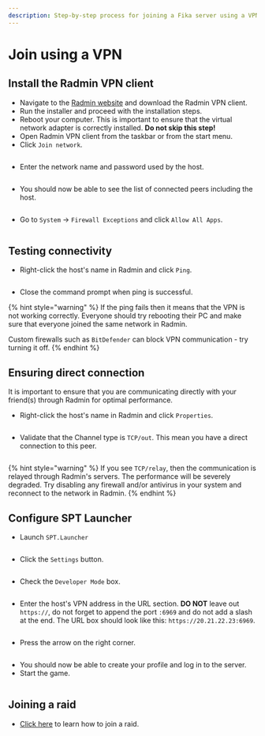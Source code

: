 ```yaml
---
description: Step-by-step process for joining a Fika server using a VPN client.
---
```


# Join using a VPN

## Install the Radmin VPN client

* Navigate to the [Radmin website](https://www.radmin-vpn.com/) and download the Radmin VPN client.
* Run the installer and proceed with the installation steps.
* Reboot your computer. This is important to ensure that the virtual network adapter is correctly installed. **Do not skip this step!**
* Open Radmin VPN client from the taskbar or from the start menu.
* Click `Join network`.

<figure><img src="../.gitbook/assets/image (7).png" alt=""><figcaption></figcaption></figure>

* Enter the network name and password used by the host.

<figure><img src="../.gitbook/assets/image (8).png" alt=""><figcaption></figcaption></figure>

* You should now be able to see the list of connected peers including the host.

<figure><img src="../.gitbook/assets/image (9).png" alt=""><figcaption></figcaption></figure>

* Go to `System` -> `Firewall Exceptions` and click  `Allow All Apps`.

<figure><img src="../.gitbook/assets/image (10).png" alt=""><figcaption></figcaption></figure>

## Testing connectivity

* Right-click the host's name in Radmin and click `Ping`.

<figure><img src="../.gitbook/assets/image (14).png" alt=""><figcaption></figcaption></figure>

* Close the command prompt when ping is successful.

{% hint style="warning" %}
If the ping fails then it means that the VPN is not working correctly. Everyone should try rebooting their PC and make sure that everyone joined the same network in Radmin.

Custom firewalls such as `BitDefender` can block VPN communication - try turning it off.
{% endhint %}

## Ensuring direct connection

It is important to ensure that you are communicating directly with your friend(s) through Radmin for optimal performance.

* Right-click the host's name in Radmin and click `Properties`.

<figure><img src="../.gitbook/assets/https___files.gitbook.com_v0_b_gitbook-x-prod.appspot.com_o_spaces_2FKIBpsnthxy8OSpsWzsDI_2Fuploads_2FzCgqmu3LxK8ZdsRiLKjm_2Fimage.avif" alt=""><figcaption></figcaption></figure>

* Validate that the Channel type is `TCP/out`. This mean you have a direct connection to this peer.

<figure><img src="../.gitbook/assets/https___files.gitbook.com_v0_b_gitbook-x-prod.appspot.com_o_spaces_2FKIBpsnthxy8OSpsWzsDI_2Fuploads_2FcYerBNYv2Eeg8Sz1TYL4_2Fimage.png" alt=""><figcaption></figcaption></figure>

{% hint style="warning" %}
If you see `TCP/relay`, then the communication is relayed through Radmin's servers. The performance will be severely degraded. Try disabling any firewall and/or antivirus in your system and reconnect to the network in Radmin.
{% endhint %}

## Configure SPT Launcher

* Launch `SPT.Launcher`

<figure><img src="../.gitbook/assets/https___files.gitbook.com_v0_b_gitbook-x-prod.appspot.com_o_spaces_2FKIBpsnthxy8OSpsWzsDI_2Fuploads_2F89xf4fwAOWUZlYNbpj1u_2Fimage.png" alt=""><figcaption></figcaption></figure>

* Click the `Settings` button.

<figure><img src="../.gitbook/assets/image (29).png" alt=""><figcaption></figcaption></figure>

* Check the `Developer Mode` box.

<figure><img src="../.gitbook/assets/image (2) (1) (1) (1) (1).png" alt=""><figcaption></figcaption></figure>

* Enter the host's VPN address in the URL section. **DO NOT** leave out `https://`, do not forget to append the port `:6969` and do not add a slash at the end. The URL box should look like this: `https://20.21.22.23:6969`.

<figure><img src="../.gitbook/assets/image (5) (1) (1) (1).png" alt=""><figcaption></figcaption></figure>

* Press the arrow on the right corner.

<figure><img src="../.gitbook/assets/image (4) (1) (1) (1).png" alt=""><figcaption></figcaption></figure>

* You should now be able to create your profile and log in to the server.
* Start the game.

<figure><img src="../.gitbook/assets/https___files.gitbook.com_v0_b_gitbook-x-prod.appspot.com_o_spaces_2FKIBpsnthxy8OSpsWzsDI_2Fuploads_2FVhkOgEbLlzyx9kazRxLl_2Fimage (1).avif" alt=""><figcaption></figcaption></figure>

## Joining a raid

* [Click here](../playing-fika.md#joining-a-raid) to learn how to join a raid.
